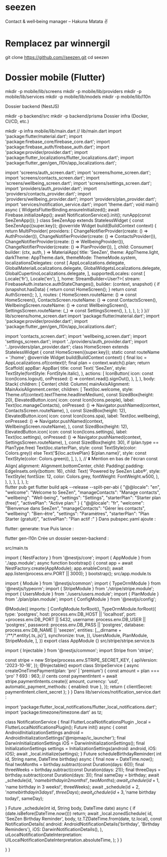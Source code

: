 # seezen
Contact &amp; well‑being manager – Hakuna Matata ✌️ 
# Remplacez  par winnergil
git clone https://github.com//seezen.git
cd seezen
# Dossier mobile (Flutter)
mkdir -p mobile/lib/screens
mkdir -p mobile/lib/providers
mkdir -p mobile/lib/services
mkdir -p mobile/lib/models
mkdir -p mobile/lib/l10n

Dossier backend (NestJS)

mkdir -p backend/src
mkdir -p backend/prisma
Dossier infra (Docker, CI/CD, etc.)

mkdir -p infra
mobile/lib/main.dart
// lib/main.dart
import 'package:flutter/material.dart';
import 'package:firebase_core/firebase_core.dart';
import 'package:firebase_auth/firebase_auth.dart';
import 'package:provider/provider.dart';
import 'package:flutter_localizations/flutter_localizations.dart';
import 'package:flutter_gen/gen_l10n/app_localizations.dart';

import 'screens/auth_screen.dart';
import 'screens/home_screen.dart';
import 'screens/contacts_screen.dart';
import 'screens/wellbeing_screen.dart';
import 'screens/settings_screen.dart';
import 'providers/auth_provider.dart';
import 'providers/contacts_provider.dart';
import 'providers/wellbeing_provider.dart';
import 'providers/plan_provider.dart';
import 'services/notification_service.dart';
import 'theme.dart';
void main() async {
  WidgetsFlutterBinding.ensureInitialized();
  await Firebase.initializeApp();
  await NotificationService().init();
  runApp(const SeeZenApp());
}
class SeeZenApp extends StatelessWidget {
  const SeeZenApp({super.key});
  @override
  Widget build(BuildContext context) {
    return MultiProvider(
      providers: [
        ChangeNotifierProvider(create: () => AuthProvider()),
        ChangeNotifierProvider(create: () => ContactsProvider()),
        ChangeNotifierProvider(create: () => WellbeingProvider()),
        ChangeNotifierProvider(create: () => PlanProvider()),
      ],
      child: Consumer(
        builder: (ctx, auth, ) => MaterialApp(
          title: 'SeeZen',
          theme: AppTheme.light,
          darkTheme: AppTheme.dark,
          themeMode: ThemeMode.system,
          localizationsDelegates: const [
            AppLocalizations.delegate,
            GlobalMaterialLocalizations.delegate,
            GlobalWidgetsLocalizations.delegate,
            GlobalCupertinoLocalizations.delegate,
          ],
          supportedLocales: const [
            Locale('fr'),
            Locale('en'),
          ],
          home: StreamBuilder<User?>(
            stream: FirebaseAuth.instance.authStateChanges(),
            builder: (context, snapshot) {
              if (snapshot.hasData) {
                return const HomeScreen();
              }
              return const AuthScreen();
            },
          ),
          routes: {
            HomeScreen.routeName: () => const HomeScreen(),
            ContactsScreen.routeName: () => const ContactsScreen(),
            WellbeingScreen.routeName: () => const WellbeingScreen(),
            SettingsScreen.routeName: (_) => const SettingsScreen(),
          },
        ),
      ),
    );
  }
}// lib/screens/home_screen.dart
import 'package:flutter/material.dart';
import 'package:provider/provider.dart';
import 'package:flutter_gen/gen_l10n/app_localizations.dart';

import 'contacts_screen.dart';
import 'wellbeing_screen.dart';
import 'settings_screen.dart';
import '../providers/auth_provider.dart';
import '../providers/plan_provider.dart';
class HomeScreen extends StatelessWidget {
  const HomeScreen({super.key});
  static const routeName = '/home';
  @override
  Widget build(BuildContext context) {
    final loc = AppLocalizations.of(context)!;
    final plan = context.watch().plan;
return Scaffold(
  appBar: AppBar(
    title: const Text(
      'SeeZen',
      style: TextStyle(fontStyle: FontStyle.italic),
    ),
    actions: [
      IconButton(
        icon: const Icon(Icons.logout),
        onPressed: () => context.read<AuthProvider>().signOut(),
      ),
    ],
  ),
  body: Stack(
    children: [
      Center(
        child: Column(
          mainAxisAlignment: MainAxisAlignment.center,
          children: [
            Text(loc.welcome, style: Theme.of(context).textTheme.headlineMedium),
            const SizedBox(height: 20),
            ElevatedButton.icon(
              icon: const Icon(Icons.people),
              label: Text(loc.manageContacts),
              onPressed: () => Navigator.pushNamed(context, ContactsScreen.routeName),
            ),
            const SizedBox(height: 12),
            ElevatedButton.icon(
              icon: const Icon(Icons.spa),
              label: Text(loc.wellbeing),
              onPressed: () => Navigator.pushNamed(context, WellbeingScreen.routeName),
            ),
            const SizedBox(height: 12),
            ElevatedButton.icon(
              icon: const Icon(Icons.settings),
              label: Text(loc.settings),
              onPressed: () => Navigator.pushNamed(context, SettingsScreen.routeName),
            ),
            const SizedBox(height: 30),
            if (plan.type == PlanType.free)
              Text(loc.starterPlan, style: const TextStyle(color: Colors.grey))
            else
              Text('${loc.activePlan} ${plan.name}', style: const TextStyle(color: Colors.green)),
          ],
        ),
      ),
      // ⬇️ Mention en bas de l'écran
      const Align(
        alignment: Alignment.bottomCenter,
        child: Padding(
          padding: EdgeInsets.only(bottom: 16),
          child: Text(
            'Powered by SeeZen Labs®',
            style: TextStyle(
              fontSize: 12,
              color: Colors.grey,
              fontWeight: FontWeight.w500,
            ),
          ),
        ),
      ),
    ],
  ),
);        
flutter pub get
flutter build apk --release --split-per-abi
{
  "@@locale": "en",
  "welcome": "Welcome to SeeZen",
  "manageContacts": "Manage contacts",
  "wellbeing": "Well-being",
  "settings": "Settings",
  "starterPlan": "Starter plan (free)",
  "activePlan": "Active plan:"
}
{
  "@@locale": "fr",
  "welcome": "Bienvenue dans SeeZen",
  "manageContacts": "Gérer les contacts",
  "wellbeing": "Bien-être",
  "settings": "Paramètres",
  "starterPlan": "Plan Starter (gratuit)",
  "activePlan": "Plan actif :"
}
Dans pubspec.yaml ajoute :

flutter:
  generate: true
Puis lance :

flutter gen-l10n
Crée un dossier seezen-backend :

src/main.ts

import { NestFactory } from '@nestjs/core';
import { AppModule } from './app.module';
async function bootstrap() {
  const app = await NestFactory.create(AppModule);
  app.enableCors();
  await app.listen(process.env.PORT || 3000);
}
bootstrap();
src/app.module.ts

import { Module } from '@nestjs/common';
import { TypeOrmModule } from '@nestjs/typeorm';
import { StripeModule } from './stripe/stripe.module';
import { UsersModule } from './users/users.module';
import { PlanModule } from './plan/plan.module';
import { ConfigModule } from '@nestjs/config';

@Module({
  imports: [
    ConfigModule.forRoot(),
    TypeOrmModule.forRoot({
      type: 'postgres',
      host: process.env.DB_HOST || 'localhost',
      port: +process.env.DB_PORT || 5432,
      username: process.env.DB_USER || 'postgres',
      password: process.env.DB_PASS || 'postgres',
      database: process.env.DB_NAME || 'seezen',
      entities: [__dirname + '/**/*.entity{.ts,.js}'],
      synchronize: true,
    }),
    UsersModule,
    PlanModule,
    StripeModule,
  ],
})
export class AppModule {}
src/stripe/stripe.service.ts

import { Injectable } from '@nestjs/common';
import Stripe from 'stripe';

const stripe = new Stripe(process.env.STRIPE_SECRET_KEY, {
  apiVersion: '2023-10-16',
});
@Injectable()
export class StripeService {
  async createOneTimePayment(plan: 'pro' | 'premium') {
    const amount = plan === 'pro' ? 693 : 963; // cents
    const paymentIntent = await stripe.paymentIntents.create({
      amount,
      currency: 'usd',
      automatic_payment_methods: { enabled: true },
    });
    return { clientSecret: paymentIntent.client_secret };
  }
}
Dans lib/services/notification_service.dart :

import 'package:flutter_local_notifications/flutter_local_notifications.dart';
import 'package:timezone/timezone.dart' as tz;

class NotificationService {
  final FlutterLocalNotificationsPlugin _local = FlutterLocalNotificationsPlugin();
  Future init() async {
    const AndroidInitializationSettings android =
        AndroidInitializationSettings('@mipmap/ic_launcher');
    final DarwinInitializationSettings iOS = DarwinInitializationSettings();
    final InitializationSettings settings =
        InitializationSettings(android: android, iOS: iOS);
    await _local.initialize(settings);
  }
  Future scheduleBirthdayReminder(
      int id, String name, DateTime birthday) async {
    final now = DateTime.now();
    final twoMonths = birthday.subtract(const Duration(days: 60));
    final threeWeeks = birthday.subtract(const Duration(days: 21));
    final threeDays = birthday.subtract(const Duration(days: 3));
    final sameDay = birthday;
await _schedule(id, '$name birthday in 2 months!', twoMonths);
await _schedule(id + 1, '$name birthday in 3 weeks!', threeWeeks);
await _schedule(id + 2, '$name birthday in 3 days!', threeDays);
await _schedule(id + 3, '$name birthday today!', sameDay);

  }
  Future _schedule(int id, String body, DateTime date) async {
    if (date.isBefore(DateTime.now())) return;
    await _local.zonedSchedule(
      id,
      'SeeZen Birthday Reminder',
      body,
      tz.TZDateTime.from(date, tz.local),
      const NotificationDetails(
        android: AndroidNotificationDetails('birthday', 'Birthday Reminders'),
        iOS: DarwinNotificationDetails(),
      ),
      uiLocalNotificationDateInterpretation:
          UILocalNotificationDateInterpretation.absoluteTime,
    );
  }
}


  }
}
